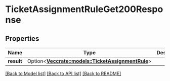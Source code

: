 # TicketAssignmentRuleGet200Response

## Properties

Name | Type | Description | Notes
------------ | ------------- | ------------- | -------------
**result** | Option<[**Vec<crate::models::TicketAssignmentRule>**](ticketAssignmentRule.md)> |  | [optional]

[[Back to Model list]](../README.md#documentation-for-models) [[Back to API list]](../README.md#documentation-for-api-endpoints) [[Back to README]](../README.md)


